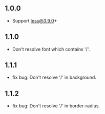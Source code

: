 ## 1.0.0
- Support less@3.9.0+
## 1.1.0
- Don't resolve font which contains '/'.
## 1.1.1
- fix bug: Don't resolve '/' in background.
## 1.1.2
- fix bug: Don't resolve '/' in border-radius.